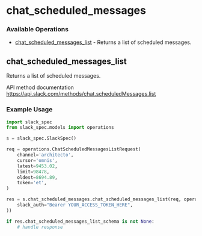# chat_scheduled_messages

### Available Operations

* [chat_scheduled_messages_list](#chat_scheduled_messages_list) - Returns a list of scheduled messages.

## chat_scheduled_messages_list

Returns a list of scheduled messages.

API method documentation
<https://api.slack.com/methods/chat.scheduledMessages.list>

### Example Usage

```python
import slack_spec
from slack_spec.models import operations

s = slack_spec.SlackSpec()

req = operations.ChatScheduledMessagesListRequest(
    channel='architecto',
    cursor='omnis',
    latest=9453.02,
    limit=98478,
    oldest=8694.89,
    token='et',
)

res = s.chat_scheduled_messages.chat_scheduled_messages_list(req, operations.ChatScheduledMessagesListSecurity(
    slack_auth="Bearer YOUR_ACCESS_TOKEN_HERE",
))

if res.chat_scheduled_messages_list_schema is not None:
    # handle response
```
